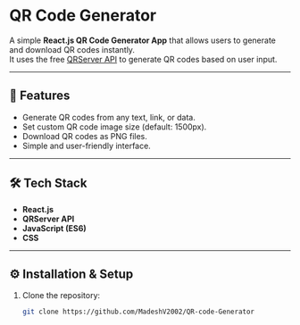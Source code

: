 # QR Code Generator

A simple **React.js QR Code Generator App** that allows users to generate and download QR codes instantly.  
It uses the free [QRServer API](https://goqr.me/api/) to generate QR codes based on user input.

---

## 🚀 Features
- Generate QR codes from any text, link, or data.
- Set custom QR code image size (default: 1500px).
- Download QR codes as PNG files.
- Simple and user-friendly interface.

---

## 🛠️ Tech Stack
- **React.js**
- **QRServer API**
- **JavaScript (ES6)**
- **CSS**

---



## ⚙️ Installation & Setup

1. Clone the repository:
   ```bash
   git clone https://github.com/MadeshV2002/QR-code-Generator
